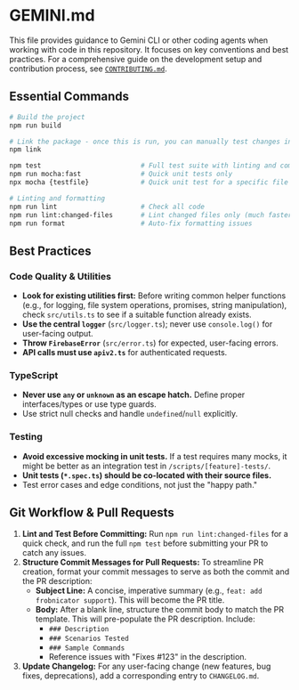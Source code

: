 # GEMINI.md

This file provides guidance to Gemini CLI or other coding agents when working with code in this repository. It focuses on key conventions and best practices. For a comprehensive guide on the development setup and contribution process, see [`CONTRIBUTING.md`](CONTRIBUTING.md).

## Essential Commands

```bash
# Build the project
npm run build

# Link the package - once this is run, you can manually test changes in your terminal
npm link

npm test                         # Full test suite with linting and compilation
npm run mocha:fast               # Quick unit tests only
npx mocha {testfile}             # Quick unit test for a specific file

# Linting and formatting
npm run lint                     # Check all code
npm run lint:changed-files       # Lint changed files only (much faster)
npm run format                   # Auto-fix formatting issues
```

## Best Practices

### Code Quality & Utilities
- **Look for existing utilities first:** Before writing common helper functions (e.g., for logging, file system operations, promises, string manipulation), check `src/utils.ts` to see if a suitable function already exists.
- **Use the central `logger`** (`src/logger.ts`); never use `console.log()` for user-facing output.
- **Throw `FirebaseError`** (`src/error.ts`) for expected, user-facing errors.
- **API calls must use `apiv2.ts`** for authenticated requests.

### TypeScript
- **Never use `any` or `unknown` as an escape hatch.** Define proper interfaces/types or use type guards.
- Use strict null checks and handle `undefined`/`null` explicitly.

### Testing
- **Avoid excessive mocking in unit tests.** If a test requires many mocks, it might be better as an integration test in `/scripts/[feature]-tests/`.
- **Unit tests (`*.spec.ts`) should be co-located with their source files.**
- Test error cases and edge conditions, not just the "happy path."

## Git Workflow & Pull Requests

1.  **Lint and Test Before Committing:** Run `npm run lint:changed-files` for a quick check, and run the full `npm test` before submitting your PR to catch any issues.
2.  **Structure Commit Messages for Pull Requests:** To streamline PR creation, format your commit messages to serve as both the commit and the PR description:
    - **Subject Line:** A concise, imperative summary (e.g., `feat: add frobnicator support`). This will become the PR title.
    - **Body:** After a blank line, structure the commit body to match the PR template. This will pre-populate the PR description. Include:
        - `### Description`
        - `### Scenarios Tested`
        - `### Sample Commands`
        - Reference issues with "Fixes #123" in the description.
3.  **Update Changelog:** For any user-facing change (new features, bug fixes, deprecations), add a corresponding entry to `CHANGELOG.md`.

